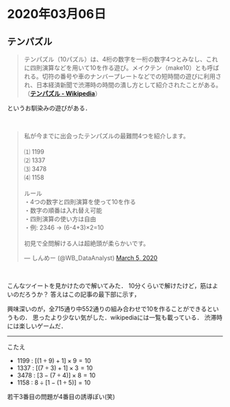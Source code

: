 # 2020年03月06日 

## テンパズル

>テンパズル（10パズル）は、4桁の数字を一桁の数字4つとみなし、これに四則演算などを用いて10を作る遊び。メイクテン（make10）とも呼ばれる。切符の番号や車のナンバープレートなどでの短時間の遊びに利用され、日本経済新聞で渋滞時の時間の潰し方として紹介されたことがある。（**[テンパズル - Wikipedia](https://ja.wikipedia.org/wiki/%E3%83%86%E3%83%B3%E3%83%91%E3%82%BA%E3%83%AB)**）


というお馴染みの遊びがある．

<br>

<blockquote class="twitter-tweet"><p lang="ja" dir="ltr">私が今までに出会ったテンパズルの最難問4つを紹介します。<br><br>⑴ 1199<br>⑵ 1337<br>⑶ 3478<br>⑷ 1158<br><br>ルール<br>・4つの数字と四則演算を使って10を作る<br>・数字の順番は入れ替え可能<br>・四則演算の使い方は自由<br>・例: 2346 → (6-4+3)×2=10<br><br>初見で全問解ける人は超絶頭が柔らかいです。</p>&mdash; しんめー (@WB_DataAnalyst) <a href="https://twitter.com/WB_DataAnalyst/status/1235701460697878529?ref_src=twsrc%5Etfw">March 5, 2020</a></blockquote> <script async src="https://platform.twitter.com/widgets.js" charset="utf-8"></script>


<br>

こんなツイートを見かけたので解いてみた．
10分くらいで解けたけど，筋はよいのだろうか？
答えはこの記事の最下部に示す，


興味深いのが，全715通り中552通りの組み合わせで10を作ることができるというもの．
思ったより少ない気がした．wikipediaには一覧も載っている．
渋滞時には楽しいゲームだ．




----

こたえ

* 1199 : $[ (1 \div 9) + 1 ] \times 9 = 10$
* 1337 : $[ (7 \div 3) + 1 ] \times 3  = 10$
* 3478 : $[ 3 - (7 \div 4)  ] \times 8  = 10$
* 1158 : $8 \div [ 1 - (1 \div 5)  ]  = 10$


若干3番目の問題が4番目の誘導ぽい(笑)






